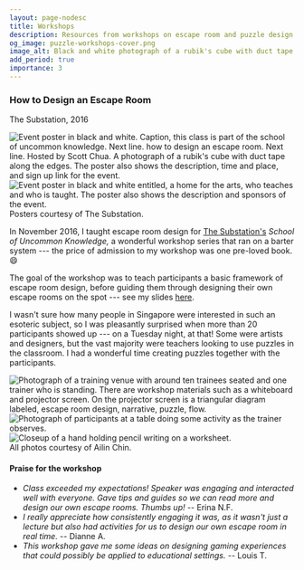 ```yaml
---
layout: page-nodesc
title: Workshops
description: Resources from workshops on escape room and puzzle design
og_image: puzzle-workshops-cover.png
image_alt: Black and white photograph of a rubik's cube with duct tape along the edges.
add_period: true
importance: 3
---
```


### How to Design an Escape Room
The Substation, 2016

<div class="row">
    <div class="col-sm mt-3 mt-md-0">
        <img class="img-fluid rounded z-depth-1" src="/assets/img/escape-room-workshop-page-1.png" alt="Event poster in black and white. Caption, this class is part of the school of uncommon knowledge. Next line. how to design an escape room. Next line. Hosted by Scott Chua. A photograph of a rubik's cube with duct tape along the edges. The poster also shows the description, time and place, and sign up link for the event."/>
    </div>
    <div class="col-sm mt-3 mt-md-0">
        <img class="img-fluid rounded z-depth-1" src="/assets/img/escape-room-workshop-page-2.png" alt="Event poster in black and white entitled, a home for the arts, who teaches and who is taught. The poster also shows the description and sponsors of the event."/>
    </div>
</div>
<div class="caption">
Posters courtesy of The Substation.
</div>

In November 2016, I taught escape room design for [The Substation's](https://www.substation.org/) *School of Uncommon Knowledge,* a wonderful workshop series that ran on a barter system --- the price of admission to my workshop was one pre-loved book. :smile:

The goal of the workshop was to teach participants a basic framework of escape room design, before guiding them through designing their own escape rooms on the spot --- see my slides [here](https://scottleechua.s3.us-east-1.amazonaws.com/how_to_design_an_escape_room_scottleechua.pdf).

I wasn't sure how many people in Singapore were interested in such an esoteric subject, so I was pleasantly surprised when more than 20 participants showed up --- on a Tuesday night, at that! Some were artists and designers, but the vast majority were teachers looking to use puzzles in the classroom. I had a wonderful time creating puzzles together with the participants.

<div class="row">
    <div class="col-sm mt-3 mt-md-0">
        <img class="img-fluid rounded z-depth-1" src="/assets/img/escape-room-workshop-1.jpg" alt="Photograph of a training venue with around ten trainees seated and one trainer who is standing. There are workshop materials such as a whiteboard and projector screen. On the projector screen is a triangular diagram labeled, escape room design, narrative, puzzle, flow."/>
    </div>
    <div class="col-sm mt-3 mt-md-0">
        <img class="img-fluid rounded z-depth-1" src="/assets/img/escape-room-workshop-2.jpg" alt="Photograph of participants at a table doing some activity as the trainer observes."/>
    </div>
    <div class="col-sm mt-3 mt-md-0">
        <img class="img-fluid rounded z-depth-1" src="/assets/img/escape-room-workshop-3.jpg" alt="Closeup of a hand holding pencil writing on a worksheet."/>
</div>
</div>
<div class="caption">
All photos courtesy of Ailin Chin.
</div>

#### Praise for the workshop
-  *Class exceeded my expectations! Speaker was engaging and interacted well with everyone. Gave tips and guides so we can read more and design our own escape rooms. Thumbs up!* -- Erina N.F.
- *I really appreciate how consistently engaging it was, as it wasn't just a lecture but also had activities for us to design our own escape room in real time.* -- Dianne A.
- *This workshop gave me some ideas on designing gaming experiences that could possibly be applied to educational settings.* -- Louis T.